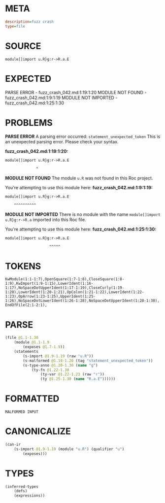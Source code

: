 # META
~~~ini
description=fuzz crash
type=file
~~~
# SOURCE
~~~roc
module[]import u.R}g:r->R.a.E
~~~
# EXPECTED
PARSE ERROR - fuzz_crash_042.md:1:19:1:20
MODULE NOT FOUND - fuzz_crash_042.md:1:9:1:19
MODULE NOT IMPORTED - fuzz_crash_042.md:1:25:1:30
# PROBLEMS
**PARSE ERROR**
A parsing error occurred: `statement_unexpected_token`
This is an unexpected parsing error. Please check your syntax.

**fuzz_crash_042.md:1:19:1:20:**
```roc
module[]import u.R}g:r->R.a.E
```
                  ^


**MODULE NOT FOUND**
The module `u.R` was not found in this Roc project.

You're attempting to use this module here:
**fuzz_crash_042.md:1:9:1:19:**
```roc
module[]import u.R}g:r->R.a.E
```
        ^^^^^^^^^^


**MODULE NOT IMPORTED**
There is no module with the name `module[]import u.R}g:r->R.a` imported into this Roc file.

You're attempting to use this module here:
**fuzz_crash_042.md:1:25:1:30:**
```roc
module[]import u.R}g:r->R.a.E
```
                        ^^^^^


# TOKENS
~~~zig
KwModule(1:1-1:7),OpenSquare(1:7-1:8),CloseSquare(1:8-1:9),KwImport(1:9-1:15),LowerIdent(1:16-1:17),NoSpaceDotUpperIdent(1:17-1:19),CloseCurly(1:19-1:20),LowerIdent(1:20-1:21),OpColon(1:21-1:22),LowerIdent(1:22-1:23),OpArrow(1:23-1:25),UpperIdent(1:25-1:26),NoSpaceDotLowerIdent(1:26-1:28),NoSpaceDotUpperIdent(1:28-1:30),
EndOfFile(2:1-2:1),
~~~
# PARSE
~~~clojure
(file @1.1-1.30
	(module @1.1-1.9
		(exposes @1.7-1.9))
	(statements
		(s-import @1.9-1.19 (raw "u.R"))
		(s-malformed @1.19-1.20 (tag "statement_unexpected_token"))
		(s-type-anno @1.20-1.30 (name "g")
			(ty-fn @1.22-1.30
				(ty-var @1.22-1.23 (raw "r"))
				(ty @1.25-1.30 (name "R.a.E"))))))
~~~
# FORMATTED
~~~roc
MALFORMED INPUT
~~~
# CANONICALIZE
~~~clojure
(can-ir
	(s-import @1.9-1.19 (module "u.R") (qualifier "u")
		(exposes)))
~~~
# TYPES
~~~clojure
(inferred-types
	(defs)
	(expressions))
~~~
